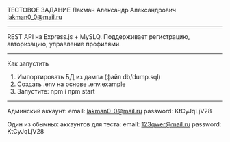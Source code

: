 ТЕСТОВОЕ ЗАДАНИЕ
Лакман Александр Александрович
lakman0_0@mail.ru

---

REST API на Express.js + MySLQ. Поддерживает регистрацию, авторизацию, управление профилями.

---

Как запустить

1. Импортировать БД из дампа (файл db/dump.sql)
2. Создать .env на основе .env.example
3. Запустите:
    npm i
    npm start

---

Админский аккаунт:
    email: lakman0-0@mail.ru
    password: KtCyJqLjV28

Один из обычных аккаунтов для теста:
    email: 123qwer@mail.ru
    password: KtCyJqLjV28

